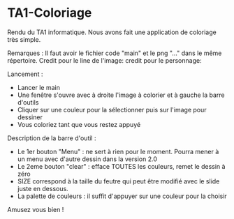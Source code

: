 # TA1-Coloriage
Rendu du TA1 informatique. Nous avons fait une application de coloriage très simple.

Remarques :
Il faut avoir le fichier code "main" et le png "..." dans le même répertoire.
Credit pour le line de l'image:
credit pour le personnage:

Lancement :
- Lancer le main
- Une fenêtre s'ouvre avec à droite l'image à colorier et à gauche la barre d'outils
- Cliquer sur une couleur pour la sélectionner puis sur l'image pour dessiner
- Vous coloriez tant que vous restez appuyé

Description de la barre d'outil :
- Le 1er bouton "Menu" : ne sert à rien pour le moment. Pourra mener à un menu avec d'autre dessin dans la version 2.0
- Le 2eme bouton "clear" : efface TOUTES les couleurs, remet le dessin à zéro
- SIZE correspond à la taille du feutre qui peut être modifié avec le slide juste en dessous.
- La palette de couleurs : il suffit d'appuyer sur une couleur pour la choisir

Amusez vous bien !


